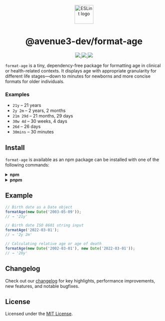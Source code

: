 <p align="center"><img alt="ESLint logo" src="https://avatars.githubusercontent.com/u/132620081?s=200&v=4" width="60" /></p>

<h1 align="center">@avenue3-dev/format-age</h1>
<p align="center">   
  <a href="https://github.com/@avenue3-dev/format-age/blob/master/LICENSE">
    <img src="https://img.shields.io/npm/l/@avenue3-dev/format-age?style=flat-square" />
  </a>
  <a href="https://www.npmjs.com/package/@avenue3-dev/format-age">
    <img src="https://img.shields.io/npm/v/@avenue3-dev/format-age?style=flat-square" />
  </a>
  <a href="https://www.npmjs.com/package/eslint-config-gbx">
    <img src="https://img.shields.io/npm/dw/@avenue3-dev/format-age?style=flat-square" />
  </a>
</p>

`format-age` is a tiny, dependency-free package for formatting age in clinical or health-related contexts. It displays age with appropriate granularity for different life stages—down to minutes for newborns and more concise formats for older individuals.

### Examples

- `21y` – 21 years
- `2y 2m` – 2 years, 2 months
- `21m 29d` – 21 months, 29 days
- `30w 4d` – 30 weeks, 4 days
- `26d` – 26 days
- `30mins` – 30 minutes

## Install

`format-age` is available as an npm package can be installed with one of the following commands:

<details> 
  <summary>
    <strong>npm</strong>
  </summary>

```bash
npm install @avenue3-dev/format-age
```

</details>

<details>
  <summary>
    <strong>pnpm</strong>
  </summary>

```bash
pnpm add @avenue3-dev/format-age
```

</details>

## Example

```js
// Birth date as a Date object
formatAge(new Date('2003-05-09'));
// → '21y'

// Birth date ISO 8601 string input
formatAge('2022-03-01');
// → '2y 2m'

// Calculating relative age or age of death
formatAge(new Date('2002-03-01'), new Date('2022-03-01'));
// → '20y'
```

## Changelog

Check out our [changelog](./CHANGELOG.md) for key highlights, performance improvements, new features, and notable bugfixes.

## License

Licensed under the [MIT License](./LICENSE).
